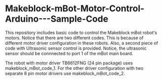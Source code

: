 # Makeblock-mBot-Motor-Control-Arduino---Sample-Code

This repository incliudes basic code to control the Makeblock mBot robot's motors.
Notice that there are two different codes. This is because of different
motor driver configuration in these robots. Also, a second piece of code with
Ultrasonic sensor control is provided. Notice, the ultrasonic sensor should be
connnected to port 1 of the mBot main board.

The robot with motor driver TB6612FNG (24 pin package) uses 
makeblock_mBot_code_1. For the other driver configuration with
two separate 8 pin motor drivers use makeblock_mBot_code_2.
